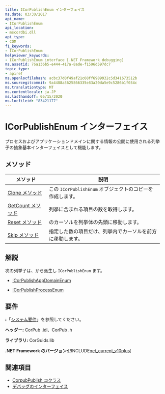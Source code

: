 ```yaml
---
title: ICorPublishEnum インターフェイス
ms.date: 03/30/2017
api_name:
- ICorPublishEnum
api_location:
- mscordbi.dll
api_type:
- COM
f1_keywords:
- ICorPublishEnum
helpviewer_keywords:
- ICorPublishEnum interface [.NET Framework debugging]
ms.assetid: 76a136b5-e444-417a-8ade-f1596d597dc7
topic_type:
- apiref
ms.openlocfilehash: acbc37d0f49af21c60ff6989932c5d341673512b
ms.sourcegitcommit: 9a4488a3625866335e83a20da5e9c5286b1f034c
ms.translationtype: MT
ms.contentlocale: ja-JP
ms.lasthandoff: 05/15/2020
ms.locfileid: "83421177"
---
```

# <a name="icorpublishenum-interface"></a>ICorPublishEnum インターフェイス
プロセスおよびアプリケーションドメインに関する情報の公開に使用される列挙子の抽象基本インターフェイスとして機能します。  
  
## <a name="methods"></a>メソッド  
  
|メソッド|説明|  
|------------|-----------------|  
|[Clone メソッド](icorpublishenum-clone-method.md)|この `ICorPublishEnum` オブジェクトのコピーを作成します。|  
|[GetCount メソッド](icorpublishenum-getcount-method.md)|列挙に含まれる項目の数を取得します。|  
|[Reset メソッド](icorpublishenum-reset-method.md)|のカーソルを列挙体の先頭に移動します。|  
|[Skip メソッド](icorpublishenum-skip-method.md)|指定した数の項目だけ、列挙内でカーソルを前方に移動します。|  
  
## <a name="remarks"></a>解説  
 次の列挙子は、から派生し `ICorPublishEnum` ます。  
  
- [ICorPublishAppDomainEnum](icorpublishappdomainenum-interface.md)  
  
- [ICorPublishProcessEnum](icorpublishprocessenum-interface.md)  
  
## <a name="requirements"></a>要件  
 **:**「[システム要件](../../get-started/system-requirements.md)」を参照してください。  
  
 **ヘッダー:** CorPub .idl、CorPub .h  
  
 **ライブラリ:** CorGuids.lib  
  
 **.NET Framework のバージョン:**[!INCLUDE[net_current_v10plus](../../../../includes/net-current-v10plus-md.md)]  
  
## <a name="see-also"></a>関連項目

- [CorpubPublish コクラス](corpubpublish-coclass.md)
- [デバッグのインターフェイス](debugging-interfaces.md)
